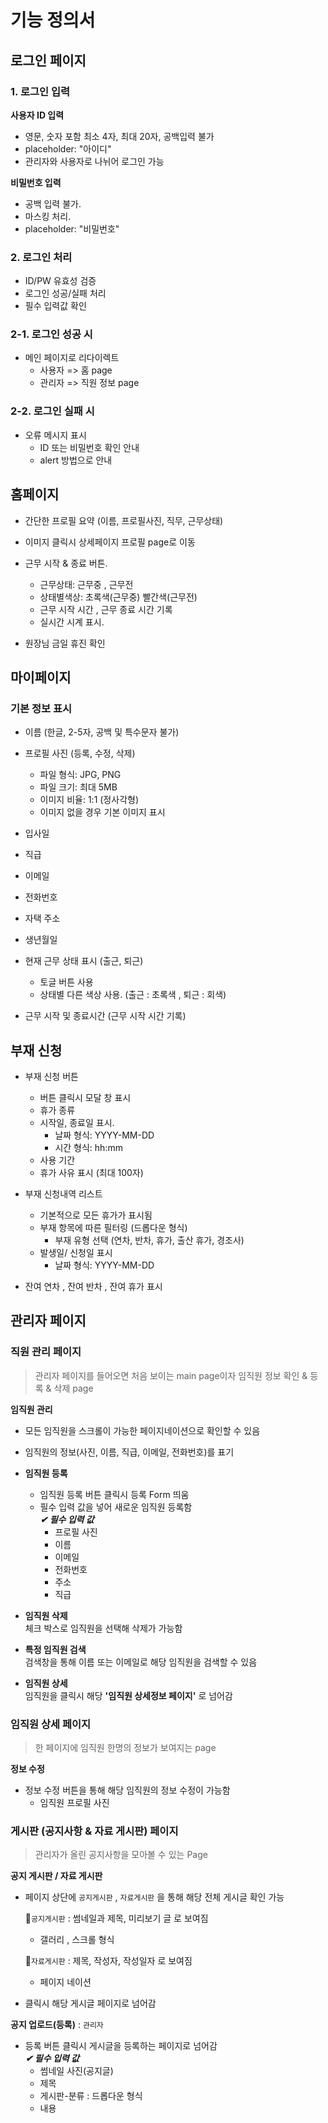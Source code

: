 # 기능 정의서

## 로그인 페이지

### 1. 로그인 입력

**사용자 ID 입력**

- 영문, 숫자 포함 최소 4자, 최대 20자, 공백입력 불가
- placeholder: "아이디"
- 관리자와 사용자로 나뉘어 로그인 가능

**비밀번호 입력**

- 공백 입력 불가.
- 마스킹 처리.
- placeholder: "비밀번호"

### 2. 로그인 처리

- ID/PW 유효성 검증
- 로그인 성공/실패 처리
- 필수 입력값 확인

### 2-1. 로그인 성공 시

- 메인 페이지로 리다이렉트
  - 사용자 => 홈 page
  - 관리자 => 직원 정보 page

### 2-2. 로그인 실패 시

- 오류 메시지 표시
  - ID 또는 비밀번호 확인 안내
  - alert 방법으로 안내

## 홈페이지

- 간단한 프로필 요약 (이름, 프로필사진, 직무, 근무상태)

- 이미지 클릭시 상세페이지 프로필 page로 이동

- 근무 시작 & 종료 버튼.

  - 근무상태: 근무중 , 근무전
  - 상태별색상: 초록색(근무중) 빨간색(근무전)
  - 근무 시작 시간 , 근무 종료 시간 기록
  - 실시간 시계 표시.

- 원장님 금일 휴진 확인

## 마이페이지

### 기본 정보 표시

- 이름 (한글, 2-5자, 공백 및 특수문자 불가)
- 프로필 사진 (등록, 수정, 삭제)
  - 파일 형식: JPG, PNG
  - 파일 크기: 최대 5MB
  - 이미지 비율: 1:1 (정사각형)
  - 이미지 없을 경우 기본 이미지 표시
- 입사일
- 직급
- 이메일
- 전화번호
- 자택 주소
- 생년월일

- 현재 근무 상태 표시 (출근, 퇴근)

  - 토글 버튼 사용
  - 상태별 다른 색상 사용. (출근 : 초록색 , 퇴근 : 회색)

- 근무 시작 및 종료시간 (근무 시작 시간 기록)

## 부재 신청

- 부재 신청 버튼

  - 버튼 클릭시 모달 창 표시
  - 휴가 종류
  - 시작일, 종료일 표시.
    - 날짜 형식: YYYY-MM-DD
    - 시간 형식: hh:mm
  - 사용 기간
  - 휴가 사유 표시 (최대 100자)

- 부재 신청내역 리스트

  - 기본적으로 모든 휴가가 표시됨
  - 부재 항목에 따른 필터링 (드롭다운 형식)
    - 부재 유형 선택 (연차, 반차, 휴가, 출산 휴가, 경조사)
  - 발생일/ 신청일 표시
    - 날짜 형식: YYYY-MM-DD

- 잔여 연차 , 잔여 반차 , 잔여 휴가 표시

## 관리자 페이지

### 직원 관리 페이지

> 관리자 페이지를 들어오면 처음 보이는 main page이자 임직원 정보 확인 & 등록 & 삭제 page

**임직원 관리**

- 모든 임직원을 스크롤이 가능한 페이지네이션으로 확인할 수 있음
- 임직원의 정보(사진, 이름, 직급, 이메일, 전화번호)를 표기

- **임직원 등록**

  - 임직원 등록 버튼 클릭시 등록 Form 띄움
  - 필수 입력 값을 넣어 새로운 임직원 등록함  
    **_✔ 필수 입력 값_**
    - 프로필 사진
    - 이름
    - 이메일
    - 전화번호
    - 주소
    - 직급

- **임직원 삭제**  
  체크 박스로 임직원을 선택해 삭제가 가능함
- **특정 임직원 검색**  
  검색창을 통해 이름 또는 이메일로 해당 임직원을 검색할 수 있음
- **임직원 상세**  
  임직원을 클릭시 해당 **'임직원 상세정보 페이지'** 로 넘어감

### 임직원 상세 페이지

> 한 페이지에 임직원 한명의 정보가 보여지는 page

**정보 수정**

- 정보 수정 버튼을 통해 해당 임직원의 정보 수정이 가능함
  - 임직원 프로필 사진

### 게시판 (공지사항 & 자료 게시판) 페이지

> 관리자가 올린 공지사항을 모아볼 수 있는 Page

**공지 게시판 / 자료 게시판**

- 페이지 상단에 `공지게시판` , `자료게시판` 을 통해 해당 전체 게시글 확인 가능

  💬`공지게시판` : 썸네일과 제목, 미리보기 글 로 보여짐

  - 갤러리 , 스크롤 형식

  💬`자료게시판` : 제목, 작성자, 작성일자 로 보여짐

  - 페이지 네이션

- 클릭시 해당 게시글 페이지로 넘어감

**공지 업로드(등록)** : `관리자`

- 등록 버튼 클릭시 게시글을 등록하는 페이지로 넘어감  
  **_✔ 필수 입력 값_**
  - 썸네일 사진(공지글)
  - 제목
  - 게시판-분류 : 드롭다운 형식
  - 내용

